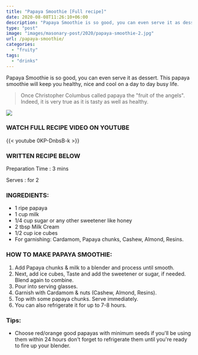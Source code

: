 ```yaml
---
title: "Papaya Smoothie [Full recipe]"
date: 2020-08-08T11:26:10+06:00
description: "Papaya Smoothie is so good, you can even serve it as dessert. This papaya smoothie will keep you healthy, nice and cool on a day to day busy life."
type: "post"
image: "images/masonary-post/2020/papaya-smoothie-2.jpg"
url: /papaya-smoothie/
categories: 
  - "fruity"
tags:
  - "drinks"
---
```


Papaya Smoothie is so good, you can even serve it as dessert. This papaya smoothie will keep you healthy, nice and cool on a day to day busy life. 
 
> Once Christopher Columbus called papaya the "fruit of the angels". Indeed, it is very true as it is tasty as well as healthy.

![](../images/masonary-post/2020/papaya-smoothie-1.jpg)

### WATCH FULL RECIPE VIDEO ON YOUTUBE   

{{< youtube 0KP-DnbsB-k >}}


### WRITTEN RECIPE BELOW 

Preparation Time : 3 mins

Serves : for 2


### INGREDIENTS:

- 1 ripe papaya
- 1 cup milk
- 1/4 cup sugar or any other sweetener like honey
- 2 tbsp  Milk Cream
- 1/2 cup ice cubes
- For garnishing: Cardamom, Papaya chunks, Cashew, Almond, Resins.


### HOW TO MAKE PAPAYA SMOOTHIE:


1. Add Papaya chunks & milk to a blender and process until smooth. 
2. Next, add ice cubes, Taste and add the sweetener or sugar, if needed. Blend again to combine.
3. Pour into serving glasses.
4. Garnish with Cardamom & nuts (Cashew, Almond, Resins). 
5. Top with some papaya chunks. Serve immediately.
6. You can also refrigerate it for up to 7-8 hours.


### Tips:

* Choose red/orange good papayas with minimum seeds if you'll be using them within 24 hours don't forget to refrigerate them until you're ready to fire up your blender. 
